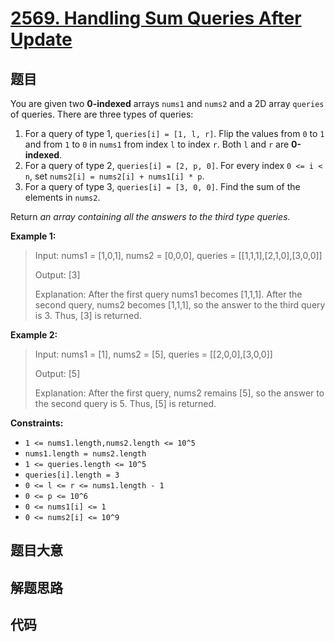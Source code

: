 # [2569. Handling Sum Queries After Update](https://leetcode.com/problems/handling-sum-queries-after-update/)

## 题目

You are given two **0-indexed** arrays `nums1` and `nums2` and a 2D array
`queries` of queries. There are three types of queries:

1. For a query of type 1, `queries[i] = [1, l, r]`. Flip the values from `0` to `1` and from `1` to `0` in `nums1` from index `l` to index `r`. Both `l` and `r` are **0-indexed**.
2. For a query of type 2, `queries[i] = [2, p, 0]`. For every index `0 <= i < n`, set `nums2[i] = nums2[i] + nums1[i] * p`.
3. For a query of type 3, `queries[i] = [3, 0, 0]`. Find the sum of the elements in `nums2`.

Return _an array containing all the answers to the third type queries._

**Example 1:**

> Input: nums1 = [1,0,1], nums2 = [0,0,0], queries = [[1,1,1],[2,1,0],[3,0,0]]
>
> Output: [3]
>
> Explanation: After the first query nums1 becomes [1,1,1]. After the second query, nums2 becomes [1,1,1], so the answer to the third query is 3. Thus, [3] is returned.

**Example 2:**

> Input: nums1 = [1], nums2 = [5], queries = [[2,0,0],[3,0,0]]
>
> Output: [5]
>
> Explanation: After the first query, nums2 remains [5], so the answer to the second query is 5. Thus, [5] is returned.

**Constraints:**

- `1 <= nums1.length,nums2.length <= 10^5`
- `nums1.length = nums2.length`
- `1 <= queries.length <= 10^5`
- `queries[i].length = 3`
- `0 <= l <= r <= nums1.length - 1`
- `0 <= p <= 10^6`
- `0 <= nums1[i] <= 1`
- `0 <= nums2[i] <= 10^9`

## 题目大意

## 解题思路

## 代码

```javascript

```
